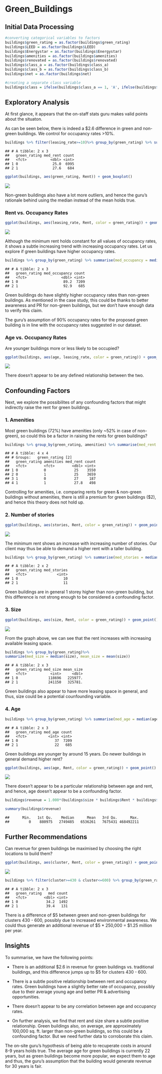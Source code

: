 Green\_Buildings
================

## Initial Data Processing

``` r
#converting categorical variables to factors
buildings$green_rating = as.factor(buildings$green_rating)
buildings$LEED = as.factor(buildings$LEED)
buildings$Energystar = as.factor(buildings$Energystar)
buildings$amenities = as.factor(buildings$amenities)
buildings$renovated = as.factor(buildings$renovated)
buildings$class_a = as.factor(buildings$class_a)
buildings$class_b = as.factor(buildings$class_b)
buildings$net = as.factor(buildings$net)
```

``` r
#creating a separate class variable
buildings$class = ifelse(buildings$class_a == 1, 'A', ifelse(buildings$class_b == 1, 'B', 'C'))
```

## Exploratory Analysis

At first glance, it appears that the on-staff stats guru makes valid
points about the situaton.

As can be seen below, there is indeed a $2.6 difference in green and
non-green buildings. We control for occupancy rates
\>10%.

``` r
buildings %>% filter(leasing_rate>=10)%>% group_by(green_rating) %>% summarise(med_rent = median(Rent), count = n())
```

    ## # A tibble: 2 x 3
    ##   green_rating med_rent count
    ##   <fct>           <dbl> <int>
    ## 1 0                25.0  6995
    ## 2 1                27.6   684

``` r
ggplot(buildings, aes(green_rating, Rent)) + geom_boxplot()
```

![](R2_files/figure-gfm/unnamed-chunk-5-1.png)<!-- -->

Non-green buildings also have a lot more outliers, and hence the guru’s
rationale behind using the median instead of the mean holds
true.

### Rent vs. Occupancy Rates

``` r
ggplot(buildings, aes(leasing_rate, Rent, color = green_rating)) + geom_point()
```

![](R2_files/figure-gfm/unnamed-chunk-6-1.png)<!-- -->

Although the minimum rent holds constant for all values of occupancy
rates, it shows a subtle increasing trend with increasing occupancy
rates. Let us explore if green buildings have higher occupancy
rates.

``` r
buildings %>% group_by(green_rating) %>% summarise(med_occupancy = median(leasing_rate), count = n())
```

    ## # A tibble: 2 x 3
    ##   green_rating med_occupancy count
    ##   <fct>                <dbl> <int>
    ## 1 0                     89.2  7209
    ## 2 1                     92.9   685

Green buildings do have slightly higher occupancy rates than non-green
buildings. As mentioned in the case study, this could be thanks to
better awareness and PR for non-green buildings, but we don’t have
enough data to verify this claim.

The guru’s assumption of 90% occupancy rates for the proposed green
building is in line with the occupancy rates suggested in our dataset.

### Age vs. Occupancy Rates

Are younger buildings more or less likely to be
occupied?

``` r
ggplot(buildings, aes(age, leasing_rate, color = green_rating)) + geom_point()
```

![](R2_files/figure-gfm/unnamed-chunk-8-1.png)<!-- -->

There doesn’t appear to be any defined relationship between the two.

## Confounding Factors

Next, we explore the possibilites of any confounding factors that might
indirectly raise the rent for green buildings.

### 1\. Amenities

Most green buildings (72%) have amenities (only \~52% in case of
non-green), so could this be a factor in raising the rents for green
buildings?

``` r
buildings %>% group_by(green_rating, amenities) %>% summarise(med_rent = median(Rent), count = n())
```

    ## # A tibble: 4 x 4
    ## # Groups:   green_rating [2]
    ##   green_rating amenities med_rent count
    ##   <fct>        <fct>        <dbl> <int>
    ## 1 0            0             25    3550
    ## 2 0            1             25    3659
    ## 3 1            0             27     187
    ## 4 1            1             27.8   498

Controlling for amenities, i.e. comparing rents for green & non-green
buildings without amenities, there is still a premium for green
buildings ($2), and hence this theory does not hold
up.

### 2\. Number of stories

``` r
ggplot(buildings, aes(stories, Rent, color = green_rating)) + geom_point()
```

![](R2_files/figure-gfm/unnamed-chunk-10-1.png)<!-- -->

The minimum rent shows an increase with increasing number of stories.
Our client may thus be able to demand a higher rent with a taller
building.

``` r
buildings %>% group_by(green_rating) %>% summarise(med_stories = median(stories))
```

    ## # A tibble: 2 x 2
    ##   green_rating med_stories
    ##   <fct>              <int>
    ## 1 0                     10
    ## 2 1                     11

Green buildings are in general 1 storey higher than non-green building,
but this difference is not strong enough to be considered a confounding
factor.

### 3\. Size

``` r
ggplot(buildings, aes(size, Rent, color = green_rating)) + geom_point()
```

![](R2_files/figure-gfm/unnamed-chunk-12-1.png)<!-- -->

From the graph above, we can see that the rent increases with increasing
available leasing space.

``` r
buildings %>% group_by(green_rating)%>%
summarize(med_size = median(size), mean_size = mean(size))
```

    ## # A tibble: 2 x 3
    ##   green_rating med_size mean_size
    ##   <fct>           <int>     <dbl>
    ## 1 0              118696   225977.
    ## 2 1              241150   325781.

Green buildings also appear to have more leasing space in general, and
thus, size could be a potential counfounding
variable.

### 4\. Age

``` r
buildings %>% group_by(green_rating) %>% summarise(med_age = median(age), count = n())
```

    ## # A tibble: 2 x 3
    ##   green_rating med_age count
    ##   <fct>          <int> <int>
    ## 1 0                 37  7209
    ## 2 1                 22   685

Green buildings are younger by around 15 years. Do newer buildings in
general demand higher rent?

``` r
ggplot(buildings, aes(age, Rent, color = green_rating)) + geom_point()
```

![](R2_files/figure-gfm/unnamed-chunk-15-1.png)<!-- -->

There doesn’t appear to be a particular relationship between age and
rent, and hence, age doesn’t appear to be a confounding
factor.

``` r
buildings$revenue = 1.000*(buildings$size * buildings$Rent * buildings$leasing_rate)/100
```

``` r
summary(buildings$revenue)
```

    ##      Min.   1st Qu.    Median      Mean   3rd Qu.      Max. 
    ##         0    880975   2749485   6536261   7675431 468492211

## Further Recommendations

Can revenue for green buildings be maximised by choosing the right
locations to build
them?

``` r
ggplot(buildings, aes(cluster, Rent, color = green_rating)) + geom_point()
```

![](R2_files/figure-gfm/unnamed-chunk-18-1.png)<!-- -->

``` r
buildings %>% filter(cluster>=430 & cluster<=600) %>% group_by(green_rating) %>%summarise(med = median(Rent), count = n())
```

    ## # A tibble: 2 x 3
    ##   green_rating   med count
    ##   <fct>        <dbl> <int>
    ## 1 0             34.2  1492
    ## 2 1             39.4   131

There is a difference of $5 between green and non-green buildings for
clusters 430 - 600, possibly due to increased environmental awareness.
We could thus generate an additional revenue of $5 \* 250,000 = $1.25
million per year.

## Insights

To summarise, we have the following points:

  - There is an additional $2.6 in revenue for green buildings
    vs. traditional buildings, and this difference jumps up to $5 for
    clusters 430 - 600.

  - There is a subtle positive relationship bwtween rent and occupancy
    rates. Green buildings have a slightly better rate of occupancy,
    possibly due to their average young age and better PR & advertising
    opportunities.

  - There doesn’t appear to be any correlation between age and occupancy
    rates.

  - On further analysis, we find that rent and size share a subtle
    positive relationship. Green buildings also, on average, are
    approximately 100,000 sq. ft. larger than non-green buildings, so
    this could be a confounding factor. But we need further data to
    corroborate this claim.

The on-site guru’s hypothesis of being able to recuperate costs in
around 8-9 years holds true. The average age for green buildings is
currently 22 years, but as green buildings become more popular, we
expect them to age and thus, the guru’s assumption that the building
would generate revenue for 30 years is fair.
